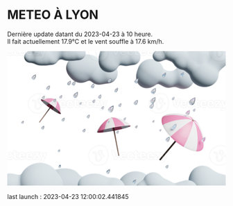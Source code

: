 # METEO À LYON

Dernière update datant du 2023-04-23 à 10 heure.  
Il fait actuellement 17.9°C et le vent souffle à 17.6 km/h.      

![](./.github/rain.png)

last launch : 2023-04-23 12:00:02.441845
